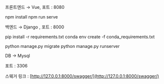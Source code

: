 프론트엔드 → Vue, 포트 : 8080

npm install
npm run serve


백엔드 → Django , 포트 : 8000

pip install -r requirements.txt
conda env create -f conda_requirements.txt

python manage.py migrate
python manage.py runserver

DB → Mysql

포트 : 3306


스웨거 링크 : [http://127.0.0.1:8000/swagger/](http://127.0.0.1:8000/swagger/)